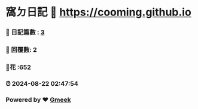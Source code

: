 #  窩ㄉ日記 :link: https://cooming.github.io 
### :page_facing_up: 日記篇數 : [3](https://cooming.github.io/tag.html) 
### :speech_balloon: 回覆數: 2 
### :hibiscus:花 :652 
### :alarm_clock: 2024-08-22 02:47:54 
### Powered by :heart: [Gmeek](https://github.com/Meekdai/Gmeek)
